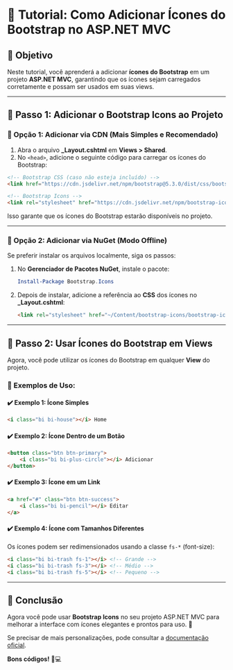 # 📝 Tutorial: Como Adicionar Ícones do Bootstrap no ASP.NET MVC

## 🎯 Objetivo  
Neste tutorial, você aprenderá a adicionar **ícones do Bootstrap** em um projeto **ASP.NET MVC**, garantindo que os ícones sejam carregados corretamente e possam ser usados em suas views.

---

## 🔗 Passo 1: Adicionar o Bootstrap Icons ao Projeto

### 📌 Opção 1: Adicionar via CDN (Mais Simples e Recomendado)  
1. Abra o arquivo **_Layout.cshtml** em **Views > Shared**.  
2. No `<head>`, adicione o seguinte código para carregar os ícones do Bootstrap:  

```html
<!-- Bootstrap CSS (caso não esteja incluído) -->
<link href="https://cdn.jsdelivr.net/npm/bootstrap@5.3.0/dist/css/bootstrap.min.css" rel="stylesheet">

<!-- Bootstrap Icons -->
<link rel="stylesheet" href="https://cdn.jsdelivr.net/npm/bootstrap-icons/font/bootstrap-icons.css">
```

Isso garante que os ícones do Bootstrap estarão disponíveis no projeto.

---

### 📌 Opção 2: Adicionar via NuGet (Modo Offline)  
Se preferir instalar os arquivos localmente, siga os passos:  

1. No **Gerenciador de Pacotes NuGet**, instale o pacote:  

   ```powershell
   Install-Package Bootstrap.Icons
   ```

2. Depois de instalar, adicione a referência ao **CSS** dos ícones no **_Layout.cshtml**:  

   ```html
   <link rel="stylesheet" href="~/Content/bootstrap-icons/bootstrap-icons.css">
   ```

---

## 🎨 Passo 2: Usar Ícones do Bootstrap em Views  

Agora, você pode utilizar os ícones do Bootstrap em qualquer **View** do projeto.  

### 📌 Exemplos de Uso:  
#### ✔️ Exemplo 1: Ícone Simples  
```html
<i class="bi bi-house"></i> Home
```

#### ✔️ Exemplo 2: Ícone Dentro de um Botão  
```html
<button class="btn btn-primary">
    <i class="bi bi-plus-circle"></i> Adicionar
</button>
```

#### ✔️ Exemplo 3: Ícone em um Link  
```html
<a href="#" class="btn btn-success">
    <i class="bi bi-pencil"></i> Editar
</a>
```

#### ✔️ Exemplo 4: Ícone com Tamanhos Diferentes  
Os ícones podem ser redimensionados usando a classe `fs-*` (font-size):  
```html
<i class="bi bi-trash fs-1"></i> <!-- Grande -->
<i class="bi bi-trash fs-3"></i> <!-- Médio -->
<i class="bi bi-trash fs-5"></i> <!-- Pequeno -->
```

---

## 🎯 Conclusão  
Agora você pode usar **Bootstrap Icons** no seu projeto ASP.NET MVC para melhorar a interface com ícones elegantes e prontos para uso. 🚀  

Se precisar de mais personalizações, pode consultar a [documentação oficial](https://icons.getbootstrap.com/).  

**Bons códigos!** 🎨💻